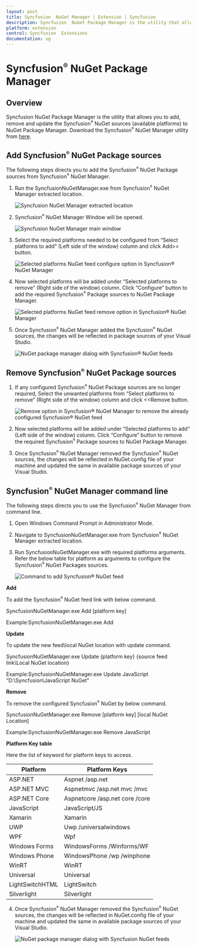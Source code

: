 ```yaml
---
layout: post
title: Syncfusion  NuGet Manager | Extension | Syncfusion
description: Syncfusion  NuGet Package Manager is the utility that allows you to add, remove and update the Syncfusion  NuGet sources (available platforms) to NuGet Package Manager
platform: extension
control: Syncfusion  Extensions
documentation: ug
---
```


# Syncfusion<sup style="font-size:70%">&reg;</sup>  NuGet Package Manager

## Overview

Syncfusion NuGet Package Manager is the utility that allows you to add, remove and update the Syncfusion<sup style="font-size:70%">&reg;</sup>  NuGet sources (available platforms) to NuGet Package Manager. Download the Syncfusion<sup style="font-size:70%">&reg;</sup>  NuGet Manager utility from [here](http://www.syncfusion.com/downloads/support/directtrac/general/ze/SyncfusionNuGetManager-2143130196).

## Add Syncfusion<sup style="font-size:70%">&reg;</sup>  NuGet Package sources 

The following steps directs you to add the Syncfusion<sup style="font-size:70%">&reg;</sup>  NuGet Package sources from Syncfusion<sup style="font-size:70%">&reg;</sup>  NuGet Manager. 

1. Run the SyncfusionNuGetManager.exe from Syncfusion<sup style="font-size:70%">&reg;</sup>  NuGet Manager extracted location. 

   ![Syncfusion NuGet Manager extracted location](SyncfusionNuGetManager_images/SyncfusionNuGetManager-img1.png)

2. Syncfusion<sup style="font-size:70%">&reg;</sup>  NuGet Manager Window will be opened.

   ![Syncfusion NuGet Manager main window](SyncfusionNuGetManager_images/SyncfusionNuGetManager-img2.png)

3. Select the required platforms needed to be configured from “Select platforms to add” (Left side of the window) column and click Add>> button.

   ![Selected platforms NuGet feed configure option in Syncfusion<sup style="font-size:70%">&reg;</sup>  NuGet Manager](SyncfusionNuGetManager_images/SyncfusionNuGetManager-img3.png)

4. Now selected platforms will be added under “Selected platforms to remove” (Right side of the window) column. Click “Configure” button to add the required Syncfusion<sup style="font-size:70%">&reg;</sup>  Package sources to NuGet Package Manager.

   ![Selected platforms NuGet feed remove option in Syncfusion<sup style="font-size:70%">&reg;</sup>  NuGet Manager](SyncfusionNuGetManager_images/SyncfusionNuGetManager-img4.png)

5. Once Syncfusion<sup style="font-size:70%">&reg;</sup>  NuGet Manager added the Syncfusion<sup style="font-size:70%">&reg;</sup>  NuGet sources, the changes will be reflected in package sources of your Visual Studio. 

   ![NuGet package manager dialog with Syncfusion<sup style="font-size:70%">&reg;</sup>  NuGet feeds](SyncfusionNuGetManager_images/SyncfusionNuGetManager-img5.png)

## Remove Syncfusion<sup style="font-size:70%">&reg;</sup>  NuGet Package sources 

1. If any configured Syncfusion<sup style="font-size:70%">&reg;</sup>  NuGet Package sources are no longer required, Select the unwanted platforms from “Select platforms to remove” (Right side of the window) column and click <<Remove button. 

   ![Remove option in Syncfusion<sup style="font-size:70%">&reg;</sup>  NuGet Manager to remove the already configured Syncfusion<sup style="font-size:70%">&reg;</sup>  NuGet feed](SyncfusionNuGetManager_images/SyncfusionNuGetManager-img6.png)   

2. Now selected platforms will be added under “Selected platforms to add” (Left side of the window) column. Click “Configure” button to remove the required Syncfusion<sup style="font-size:70%">&reg;</sup>  Package sources to NuGet Package Manager.

3. Once Syncfusion<sup style="font-size:70%">&reg;</sup>  NuGet Manager removed the Syncfusion<sup style="font-size:70%">&reg;</sup>  NuGet sources, the changes will be reflected in NuGet.config file of your machine and updated the same in available package sources of your Visual Studio. 

## Syncfusion<sup style="font-size:70%">&reg;</sup>  NuGet Manager command line

The following steps directs you to use the Syncfusion<sup style="font-size:70%">&reg;</sup>  NuGet Manager from command line.

1. Open Windows Command Prompt in Administrator Mode.

2. Navigate to SyncfusionNuGetManager.exe from Syncfusion<sup style="font-size:70%">&reg;</sup>  NuGet Manager extracted location.  

3. Run SyncfusionNuGetManager.exe with required platforms arguments. Refer the below table for platform as arguments to configure the Syncfusion<sup style="font-size:70%">&reg;</sup>  NuGet Packages sources. 

   ![Command to add Syncfusion<sup style="font-size:70%">&reg;</sup>  NuGet feed](SyncfusionNuGetManager_images/SyncfusionNuGetManager-img8.jpeg)

**Add**

To add the Syncfusion<sup style="font-size:70%">&reg;</sup>  NuGet feed link with below command.

SyncfusionNuGetManager.exe Add [platform key]

Example:SyncfusionNuGetManager.exe Add

**Update**

To update the new feed\local NuGet location with update command.

SyncfusionNuGetManager.exe Update {platform key} {source feed link\Local NuGet location}

Example:SyncfusionNuGetManager.exe Update JavaScript “D:\Syncfusion\JavaScript NuGet”

**Remove**

To remove the configured Syncfusion<sup style="font-size:70%">&reg;</sup>  NuGet by below command.

SyncfusionNuGetManager.exe Remove [platform  key] [local NuGet Location]

Example:SyncfusionNuGetManager.exe Remove JavaScript

**Platform Key table**

Here the list of keyword for platform keys to access. 

<table>
 <thead>
  <tr>
    <th>Platform</th>
    <th>Platform Keys</th>
  </tr>
 </thead>
 <tbody>
  <tr>
   <td>ASP.NET</td>
   <td>Aspnet /asp.net</td>
  </tr>
  <tr>
    <td>ASP.NET MVC</td>
    <td>Aspnetmvc /asp.net mvc /mvc</td>
  </tr>
  <tr>
    <td>ASP.NET Core</td>
    <td>Aspnetcore /asp.net core /core</td>
  </tr>
  <tr>
   <td>JavaScript</td>
   <td>JavaScript/JS</td>
  </tr>
  <tr>
    <td>Xamarin</td>
     <td>Xamarin</td>
  </tr>
  <tr>
   <td>UWP</td>
   <td>Uwp /universalwindows</td>
 </tr>
 <tr>
   <td>WPF<br/></td>
   <td>Wpf</td>
 </tr>
 <tr>
   <td>Windows Forms</td>
   <td>WindowsForms /Winforms/WF</td>
 </tr>
 <tr>
  <td>Windows Phone</td>
  <td>WindowsPhone /wp /winphone</td>
 </tr>
 <tr>
  <td>WinRT</td>
  <td>WinRT</td>
 </tr>
 <tr>
  <td>Universal</td>
  <td>Universal</td>
 </tr>
 <tr>
  <td>LightSwitchHTML</td>
  <td>LightSwitch</td>
 </tr>
 <tr>
  <td>Silverlight</td>
  <td>Silverlight</td>
 </tr>
 </tbody>
</table>

4. Once Syncfusion<sup style="font-size:70%">&reg;</sup>  NuGet Manager removed the Syncfusion<sup style="font-size:70%">&reg;</sup>  NuGet sources, the changes will be reflected in NuGet.config file of your machine and updated the same in available package sources of your Visual Studio. 

   ![NuGet package manager dialog with Syncfusion  NuGet feeds](SyncfusionNuGetManager_images/SyncfusionNuGetManager-img5.png)

